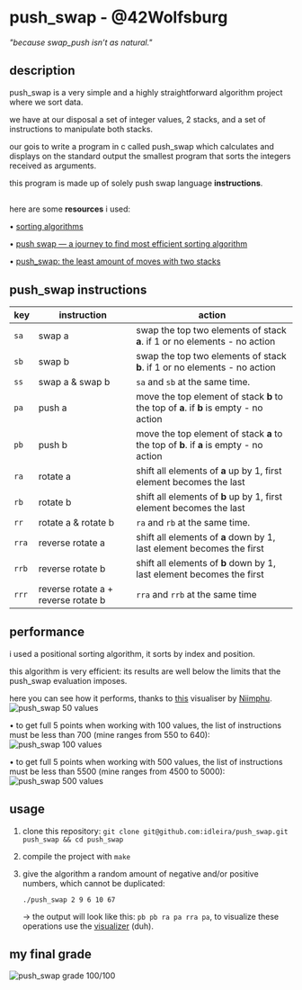 # push_swap - @42Wolfsburg

*"because swap_push isn’t as natural."*

## description
push_swap is a very simple and a highly straightforward algorithm project where we sort data.

we have at our disposal a set of integer values, 2 stacks, and a set of instructions to manipulate both stacks.

our gois to write a program in c called push_swap which calculates and displays on the standard output the smallest program that sorts the integers received as arguments.

this program is made up of solely push swap language **instructions**.

## 

here are some **resources** i used:

• [sorting algorithms](https://www.geeksforgeeks.org/sorting-algorithms/)

• [push swap — a journey to find most efficient sorting algorithm](https://medium.com/@ayogun/push-swap-c1f5d2d41e97)

• [push_swap: the least amount of moves with two stacks](https://medium.com/@jamierobertdawson/push-swap-the-least-amount-of-moves-with-two-stacks-d1e76a71789a)

## 

## push_swap instructions
| key | instruction | action |
|------------------|------------------|------------------|
| `sa` | swap a | swap the top two elements of stack **a**. if 1 or no elements - no action |
| `sb` | swap b | swap the top two elements of stack **b**. if 1 or no elements - no action |
| `ss` | swap a & swap b | `sa` and `sb` at the same time. |
| `pa` | push a | move the top element of stack **b** to the top of **a**. if **b** is empty - no action |
| `pb` | push b | move the top element of stack **a** to the top of **b**. if **a** is empty - no action |
| `ra` | rotate a | shift all elements of **a** up by 1, first element becomes the last |
| `rb` | rotate b | shift all elements of **b** up by 1, first element becomes the last |
| `rr` | rotate a & rotate b | `ra` and `rb` at the same time. |
| `rra` | reverse rotate a | shift all elements of **a** down by 1, last element becomes the first |
| `rrb` | reverse rotate b | shift all elements of **b** down by 1, last element becomes the first |
| `rrr` | reverse rotate a + reverse rotate b | `rra` and `rrb` at the same time|

## performance
i used a positional sorting algorithm, it sorts by index and position.

this algorithm is very efficient: its results are well below the limits that the push_swap evaluation imposes.

here you can see how it performs, thanks to [this](https://github.com/Niimphu/push_swap_visualiser) visualiser by [Niimphu](https://github.com/Niimphu).
![push_swap 50 values](https://github.com/idleira/push_swap/assets/127216218/71ed9480-97a4-406b-904a-d29d1a770030)

• to get full 5 points when working with 100 values, the list of instructions must be less than 700 (mine ranges from 550 to 640):
![push_swap 100 values](https://github.com/idleira/push_swap/assets/127216218/cef83f1c-960b-40f2-b4b6-b2961f52b213)

• to get full 5 points when working with 500 values, the list of instructions must be less than 5500 (mine ranges from 4500 to 5000):
![push_swap 500 values](https://github.com/idleira/push_swap/assets/127216218/8203b0e1-d4ae-46ca-bceb-bd9a972e6855)

## usage
1. clone this repository: `git clone git@github.com:idleira/push_swap.git push_swap && cd push_swap`

2. compile the project with `make`

3. give the algorithm a random amount of negative and/or positive numbers, which cannot be duplicated:

   `./push_swap 2 9 6 10 67`

   → the output will look like this: `pb pb ra pa rra pa`, to visualize these operations use the [visualizer](https://github.com/Niimphu/push_swap_visualiser) (duh).

## my final grade
![push_swap grade 100/100](https://github.com/idleira/push_swap/assets/127216218/2b325d1b-2c5b-48f7-a77b-d5555a1b6181)

